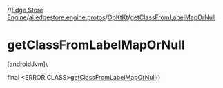 //[Edge Store Engine](../../../index.md)/[ai.edgestore.engine.protos](../index.md)/[OpKtKt](index.md)/[getClassFromLabelMapOrNull](get-class-from-label-map-or-null.md)

# getClassFromLabelMapOrNull

[androidJvm]\

final &lt;ERROR CLASS&gt;[getClassFromLabelMapOrNull](get-class-from-label-map-or-null.md)()

